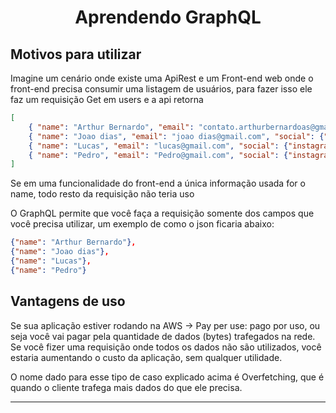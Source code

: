 <h1 align="center">
    Aprendendo GraphQL
    
## Motivos para utilizar
Imagine um cenário onde existe uma ApiRest e um Front-end web onde o front-end precisa consumir uma listagem de usuários, para fazer isso ele faz um requisição Get em users e a api retorna
```json
[ 
    { "name": "Arthur Bernardo", "email": "contato.arthurbernardoas@gmail.com", "social": {"instagram": "@arthur_bernardoxd"}  },
    { "name": "Joao dias", "email": "joao dias@gmail.com", "social": {"instagram": "@joaodias"}  },
    { "name": "Lucas", "email": "lucas@gmail.com", "social": {"instagram": "@lucas"}  },
    { "name": "Pedro", "email": "Pedro@gmail.com", "social": {"instagram": "@pedro"}  },
]
 ```
 Se em uma funcionalidade do front-end a única informação usada for o name, todo resto da requisição não teria uso
 
 O GraphQL permite que você faça a requisição somente dos campos que você precisa utilizar, um exemplo de como o json ficaria abaixo: 
 ```json
 {"name": "Arthur Bernardo"},
 {"name": "Joao dias"},
 {"name": "Lucas"},
 {"name": "Pedro"}
 ```
 
 ## Vantagens de uso
 
 Se sua aplicação estiver rodando na AWS -> Pay per use: pago por uso, ou seja você vai pagar pela quantidade de dados (bytes) trafegados na rede. Se você fizer uma requisição onde todos os dados não são utilizados, você estaria aumentando o custo da aplicação, sem qualquer utilidade.
 
 O nome dado para esse tipo de caso explicado acima é Overfetching, que é quando o cliente trafega mais dados do que ele precisa.

---
